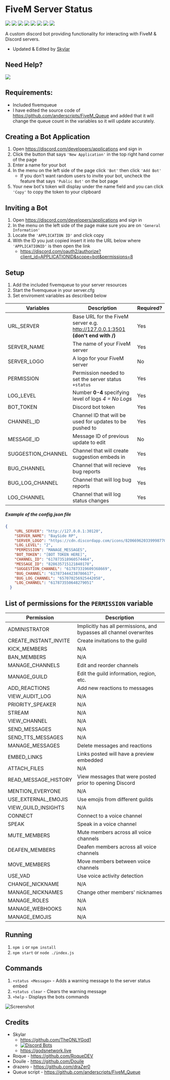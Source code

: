 # FiveM Server Status
[![](https://img.shields.io/github/forks/TheONLYGod1/FivemServerStatus?label=Fork&style=social)](https://github.com/TheONLYGod1/FivemServerStatus/fork)
![](https://img.shields.io/badge/discord.js-v12.5.3-brightgreen)
![](https://img.shields.io/node/v/bot)
![](https://img.shields.io/maintenance/yes/2021)
![](https://img.shields.io/github/issues/TheONLYGod1/FivemServerStatus)
![](https://img.shields.io/github/license/TheONLYGod1/FivemServerStatus)
![](https://img.shields.io/github/languages/count/TheONLYGod1/FivemServerStatus)
![](https://img.shields.io/github/languages/top/TheONLYGod1/FivemServerStatus)


A custom discord bot providing functionality for interacting with FiveM & Discord servers.
- Updated & Edited by [Skylar](https://github.com/TheONLYGod1)
## Need Help?
[![](https://discordapp.com/api/guilds/617870704662020136/widget.png?style=banner2)](https://discord.gg/pAKE2YK)
## Requirements:

- Included fivemqueue
- I have edited the source code of https://github.com/anderscripts/FiveM_Queue and added that it will change the queue count in the    variables so it will update accurately.

## Creating a Bot Application
1. Open https://discord.com/developers/applications and sign in
2. Click the button that says `'New Application'` in the top right hand corner of the page
3. Enter a name for your bot
4. In the menu on the left side of the page click `'Bot'` then click `'Add Bot'`
    - If you don't want random users to invite your bot, uncheck the feature that says `'Public Bot'` on the bot page
5. Your new bot's token will display under the name field and you can click `'Copy'` to copy the token to your clipboard

## Inviting a Bot
1. Open https://discord.com/developers/applications and sign in
2. In the menu on the left side of the page make sure you are on `'General Information'`
3. Locate the `'APPLICATION ID'` and click copy
4. With the ID you just copied insert it into the URL below where `'APPLICATIONID'` is then open the link
    - https://discord.com/oauth2/authorize?client_id=APPLICATIONID&scope=bot&permissions=8


## Setup

1. Add the included fivemqueue to your server resources
2. Start the fivemqueue in your server.cfg
3. Set enviroment variables as described below

Variables | Description | Required?
------------ | ------------- | -------------
URL_SERVER | Base URL for the FiveM server e.g. http://127.0.0.1:3501 **(don't end with /)** | Yes
SERVER_NAME | The name of your FiveM server | Yes
SERVER_LOGO | A logo for your FiveM server | No
PERMISSION | Permission needed to set the server status `+status` | Yes
LOG_LEVEL | Number __0-4__ specifying level of logs *4 = No Logs* | Yes
BOT_TOKEN | Discord bot token | Yes
CHANNEL_ID | Channel ID that will be used for updates to be pushed to | Yes
MESSAGE_ID | Message ID of previous update to edit | No 
SUGGESTION_CHANNEL | Channel that will create suggestion embeds in | Yes
BUG_CHANNEL | Channel that will recieve bug reports | Yes
BUG_LOG_CHANNEL | Channel that will log bug reports | Yes
LOG_CHANNEL | Channel that will log status changes | Yes
##### Example of the config.json file
```json    
{
    "URL_SERVER": "http://127.0.0.1:30120",
    "SERVER_NAME": "BaySide RP",
    "SERVER_LOGO": "https://cdn.discordapp.com/icons/820669620339998770/cdbc882432a90b72ee921f57643526fa.webp?size=128",
    "LOG_LEVEL": "2",
    "PERMISSION": "MANAGE_MESSAGES",
    "BOT_TOKEN": "[BOT TOKEN HERE]",
    "CHANNEL_ID": "617873518960574464",
    "MESSAGE_ID": "828635715121840178",
    "SUGGESTION_CHANNEL": "617873319609368669",
    "BUG_CHANNEL": "617873444238786617",
    "BUG_LOG_CHANNEL": "657070256925442058",
    "LOG_CHANNEL": "617873550648279051"
  } 
```

## List of permissions for the `PERMISSION` variable
Permission | Description
------------ | -------------
ADMINISTRATOR | Implicitly has all permissions, and bypasses all channel overwrites
CREATE_INSTANT_INVITE | Create invitations to the guild
KICK_MEMBERS | N/A
BAN_MEMBERS | N/A
MANAGE_CHANNELS | Edit and reorder channels
MANAGE_GUILD | Edit the guild information, region, etc.
ADD_REACTIONS | Add new reactions to messages
VIEW_AUDIT_LOG | N/A
PRIORITY_SPEAKER | N/A
STREAM | N/A
VIEW_CHANNEL | N/A
SEND_MESSAGES | N/A
SEND_TTS_MESSAGES | N/A
MANAGE_MESSAGES | Delete messages and reactions
EMBED_LINKS | Links posted will have a preview embedded
ATTACH_FILES | N/A
READ_MESSAGE_HISTORY | View messages that were posted prior to opening Discord
MENTION_EVERYONE | N/A
USE_EXTERNAL_EMOJIS | Use emojis from different guilds
VIEW_GUILD_INSIGHTS | N/A
CONNECT | Connect to a voice channel
SPEAK | Speak in a voice channel
MUTE_MEMBERS | Mute members across all voice channels
DEAFEN_MEMBERS | Deafen members across all voice channels
MOVE_MEMBERS | Move members between voice channels
USE_VAD | Use voice activity detection
CHANGE_NICKNAME | N/A
MANAGE_NICKNAMES | Change other members' nicknames
MANAGE_ROLES | N/A
MANAGE_WEBHOOKS | N/A
MANAGE_EMOJIS | N/A

## Running
1. `npm i` or `npm install`
2. `npm start` or `node ./index.js`


## Commands
1. `+status <Message>` - Adds a warning message to the server status embed
2. `+status clear` - Clears the warning message
3. `+help` - Displays the bots commands
  
![Screenshot](https://godsnetwork.live/apis/fivem/img/ythv9.png)

## Credits
- Skylar
    - https://github.com/TheONLYGod1
    - [![Discord Bots](https://top.gg/api/widget/status/515645834684006400.svg)](https://top.gg/bot/515645834684006400)
    - https://godsnetwork.live
- Roque - https://github.com/RoqueDEV
- Douile - https://github.com/Douile
- drazero - https://github.com/draZer0
- Queue script - https://github.com/anderscripts/FiveM_Queue
